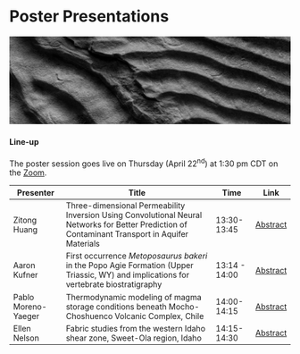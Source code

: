 # Poster Presentations

![welcome_img3](../../img/geo_img3.jpg)

#### Line-up
The poster session goes live on Thursday (April 22<sup>nd</sup>) at 1:30 pm CDT on the [Zoom](https://uwmadison.zoom.us/meeting#/test11111).

| Presenter   | Title       |Time| Link |
| ----------- | ----------- |------|-------|
| Zitong Huang   | Three-dimensional Permeability Inversion Using Convolutional Neural Networks for Better Prediction of Contaminant Transport in Aquifer Materials  | 13:30-13:45| [Abstract](https://wisc-geo-symposium21.github.io/pages/poster/zhuang)|
| Aaron Kufner  | First occurrence _Metoposaurus bakeri_ in the Popo Agie Formation (Upper Triassic, WY) and implications for vertebrate biostratigraphy |13:14 - 14:00|  [Abstract](https://wisc-geo-symposium21.github.io/pages/poster/akufner) |
| Pablo Moreno-Yaeger | Thermodynamic modeling of magma storage conditions beneath Mocho-Choshuenco Volcanic Complex, Chile  |14:00-14:15|  [Abstract](https://wisc-geo-symposium21.github.io/pages/poster/pmorenoyaeger)|
| Ellen Nelson | Fabric studies from the western Idaho shear zone, Sweet-Ola region, Idaho |14:15-14:30|  [Abstract](https://wisc-geo-symposium21.github.io/pages/poster/enelson)|
